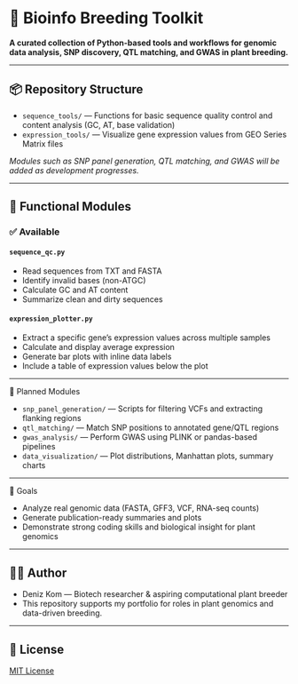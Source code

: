 # 🌿 Bioinfo Breeding Toolkit

**A curated collection of Python-based tools and workflows for genomic data analysis, SNP discovery, QTL matching, and GWAS in plant breeding.**

---

## 📦 Repository Structure

- `sequence_tools/` — Functions for basic sequence quality control and content analysis (GC, AT, base validation)
- `expression_tools/` — Visualize gene expression values from GEO Series Matrix files

*Modules such as SNP panel generation, QTL matching, and GWAS will be added as development progresses.*

---

## 🧪 Functional Modules

### ✅ Available


#### `sequence_qc.py`  
- Read sequences from TXT and FASTA  
- Identify invalid bases (non-ATGC)  
- Calculate GC and AT content  
- Summarize clean and dirty sequences  

#### `expression_plotter.py`  
- Extract a specific gene’s expression values across multiple samples  
- Calculate and display average expression  
- Generate bar plots with inline data labels  
- Include a table of expression values below the plot  

---
🎯 Planned Modules
- `snp_panel_generation/` — Scripts for filtering VCFs and extracting flanking regions  
- `qtl_matching/` — Match SNP positions to annotated gene/QTL regions  
- `gwas_analysis/` — Perform GWAS using PLINK or pandas-based pipelines  
- `data_visualization/` — Plot distributions, Manhattan plots, summary charts  
---

🧬 Goals
- Analyze real genomic data (FASTA, GFF3, VCF, RNA-seq counts)  
- Generate publication-ready summaries and plots  
- Demonstrate strong coding skills and biological insight for plant genomics  

---

## 👩‍💻 Author

- Deniz Kom — Biotech researcher & aspiring computational plant breeder  
- This repository supports my portfolio for roles in plant genomics and data-driven breeding.

---

## 📜 License

[MIT License](LICENSE)
